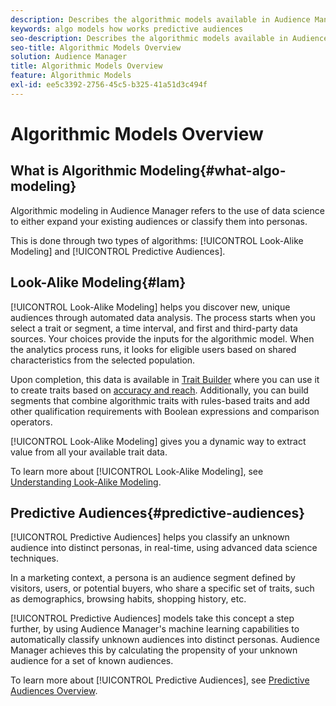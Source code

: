 ```yaml
---
description: Describes the algorithmic models available in Audience Manager.
keywords: algo models how works predictive audiences
seo-description: Describes the algorithmic models available in Audience Manager.
seo-title: Algorithmic Models Overview
solution: Audience Manager
title: Algorithmic Models Overview
feature: Algorithmic Models
exl-id: ee5c3392-2756-45c5-b325-41a51d3c494f
---
```

# Algorithmic Models Overview

## What is Algorithmic Modeling{#what-algo-modeling}

Algorithmic modeling in Audience Manager refers to the use of data science to either expand your existing audiences or classify them into personas.

This is done through two types of algorithms: [!UICONTROL Look-Alike Modeling] and [!UICONTROL Predictive Audiences].

## Look-Alike Modeling{#lam}

[!UICONTROL Look-Alike Modeling] helps you discover new, unique audiences through automated data analysis. The process starts when you select a trait or segment, a time interval, and first and third-party data sources. Your choices provide the inputs for the algorithmic model. When the analytics process runs, it looks for eligible users based on shared characteristics from the selected population.

Upon completion, this data is available in [Trait Builder](../../features/traits/about-trait-builder.md) where you can use it to create traits based on [accuracy and reach](../../features/traits/trait-accuracy-reach.md). Additionally, you can build segments that combine algorithmic traits with rules-based traits and add other qualification requirements with Boolean expressions and comparison operators.

[!UICONTROL Look-Alike Modeling] gives you a dynamic way to extract value from all your available trait data.

To learn more about [!UICONTROL Look-Alike Modeling], see [Understanding Look-Alike Modeling](understanding-models.md).

## Predictive Audiences{#predictive-audiences}

[!UICONTROL Predictive Audiences] helps you classify an unknown audience into distinct personas, in real-time, using advanced data science techniques.

In a marketing context, a persona is an audience segment defined by visitors, users, or potential buyers, who share a specific set of traits, such as demographics, browsing habits, shopping history, etc.

[!UICONTROL Predictive Audiences] models take this concept a step further, by using Audience Manager's machine learning capabilities to automatically classify unknown audiences into distinct personas. Audience Manager achieves this by calculating the propensity of your unknown audience for a set of known audiences.

To learn more about [!UICONTROL Predictive Audiences], see [Predictive Audiences Overview](predictive-audiences.md).
